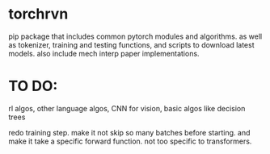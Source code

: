 # torchrvn

pip package that includes common pytorch modules and algorithms. as well as tokenizer, training and testing functions, and scripts to download latest models. also include mech interp paper implementations.  


# TO DO:
rl algos, other language algos, CNN for vision, basic algos like decision trees

redo training step. make it not skip so many batches before starting. and make it take a specific forward function. not too specific to transformers. 
